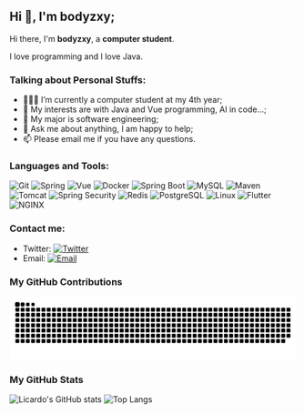 ## Hi 👋, I'm bodyzxy;

Hi there, I'm **bodyzxy**, a **computer student**.

I love programming and I love Java.

### Talking about Personal Stuffs:

- 👨🏽‍💻 I’m currently a computer student at my 4th year;
- 🤔 My interests are with Java and Vue programming, AI in code...;
- 💼 My major is software engineering;
- 💬 Ask me about anything, I am happy to help;
- 📫 Please email me if you have any questions.

### Languages and Tools:

![Git](https://img.shields.io/badge/Git-F05032?style=flat-square&logo=Git&logoColor=white)
![Spring](https://img.shields.io/badge/Spring-6DB33F?style=flat-square&logo=Spring&logoColor=white)
![Vue](https://img.shields.io/badge/Vue-4FC08D?style=flat-square&logo=Vue.js&logoColor=white)
![Docker](https://img.shields.io/badge/Docker-2496ED?style=flat-square&logo=Docker&logoColor=white)
![Spring Boot](https://img.shields.io/badge/Spring_Boot-6DB33F?style=flat-square&logo=springboot&logoColor=white)
![MySQL](https://img.shields.io/badge/MySQL-4479A1?style=flat-square&logo=mysql&logoColor=white)
![Maven](https://img.shields.io/badge/Maven-C71A36?style=flat-square&logo=apachemaven&logoColor=white)
![Tomcat](https://img.shields.io/badge/Tomcat-F8DC75?style=flat-square&logo=apachetomcat&logoColor=white)
![Spring Security](https://img.shields.io/badge/Spring_Security-6DB33F?style=flat-square&logo=springsecurity&logoColor=white)
![Redis](https://img.shields.io/badge/Redis-FF4438?style=flat-square&logo=redis&logoColor=white)
![PostgreSQL](https://img.shields.io/badge/PostgreSQL-4169E1?style=flat-square&logo=postgresql&logoColor=white)
![Linux](https://img.shields.io/badge/Linux-FCC624?style=flat-square&logo=linux&logoColor=white)
![Flutter](https://img.shields.io/badge/Flutter-02569B?style=flat-square&logo=flutter&logoColor=white)
![NGINX](https://img.shields.io/badge/NGINX-009639?style=flat-square&logo=nginx&logoColor=white)

### Contact me:

- Twitter: [![Twitter](https://img.shields.io/badge/@ddg_hjhf-1DA1F2?style=flat-square&logo=twitter&logoColor=white)](https://x.com/ddg_hjhf)
- Email: [![Email](https://img.shields.io/badge/zhangxiangyong6@gmail.com-D14836?style=flat-square&logo=gmail&logoColor=white)](mailto:zhangxiangyong6@gmail.com)

### My GitHub Contributions

![](https://raw.githubusercontent.com/bodyzxy/bodyzxy/main/assets/github-contribution-grid-snake.svg)

### My GitHub Stats

![Licardo's GitHub stats](https://github-readme-stats.vercel.app/api?username=bodyzxy&show_icons=true)
![Top Langs](https://github-readme-stats.vercel.app/api/top-langs/?username=bodyzxy&layout=compact)

